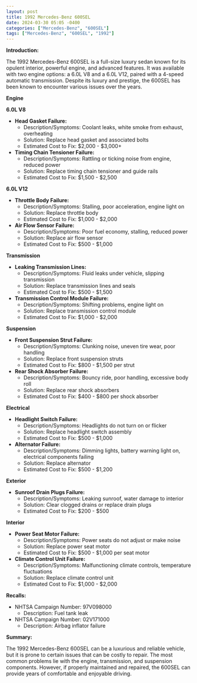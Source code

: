 ```yaml
---
layout: post
title: 1992 Mercedes-Benz 600SEL
date: 2024-03-30 05:05 -0400
categories: ["Mercedes-Benz", "600SEL"]
tags: ["Mercedes-Benz", "600SEL", "1992"]
---
```

**Introduction:**

The 1992 Mercedes-Benz 600SEL is a full-size luxury sedan known for its opulent interior, powerful engine, and advanced features. It was available with two engine options: a 6.0L V8 and a 6.0L V12, paired with a 4-speed automatic transmission. Despite its luxury and prestige, the 600SEL has been known to encounter various issues over the years.

**Engine**

**6.0L V8**

* **Head Gasket Failure:**
  * Description/Symptoms: Coolant leaks, white smoke from exhaust, overheating
  * Solution: Replace head gasket and associated bolts
  * Estimated Cost to Fix: $2,000 - $3,000+
* **Timing Chain Tensioner Failure:**
  * Description/Symptoms: Rattling or ticking noise from engine, reduced power
  * Solution: Replace timing chain tensioner and guide rails
  * Estimated Cost to Fix: $1,500 - $2,500

**6.0L V12**

* **Throttle Body Failure:**
  * Description/Symptoms: Stalling, poor acceleration, engine light on
  * Solution: Replace throttle body
  * Estimated Cost to Fix: $1,000 - $2,000
* **Air Flow Sensor Failure:**
  * Description/Symptoms: Poor fuel economy, stalling, reduced power
  * Solution: Replace air flow sensor
  * Estimated Cost to Fix: $500 - $1,000

**Transmission**

* **Leaking Transmission Lines:**
  * Description/Symptoms: Fluid leaks under vehicle, slipping transmission
  * Solution: Replace transmission lines and seals
  * Estimated Cost to Fix: $500 - $1,500
* **Transmission Control Module Failure:**
  * Description/Symptoms: Shifting problems, engine light on
  * Solution: Replace transmission control module
  * Estimated Cost to Fix: $1,000 - $2,000

**Suspension**

* **Front Suspension Strut Failure:**
  * Description/Symptoms: Clunking noise, uneven tire wear, poor handling
  * Solution: Replace front suspension struts
  * Estimated Cost to Fix: $800 - $1,500 per strut
* **Rear Shock Absorber Failure:**
  * Description/Symptoms: Bouncy ride, poor handling, excessive body roll
  * Solution: Replace rear shock absorbers
  * Estimated Cost to Fix: $400 - $800 per shock absorber

**Electrical**

* **Headlight Switch Failure:**
  * Description/Symptoms: Headlights do not turn on or flicker
  * Solution: Replace headlight switch assembly
  * Estimated Cost to Fix: $500 - $1,000
* **Alternator Failure:**
  * Description/Symptoms: Dimming lights, battery warning light on, electrical components failing
  * Solution: Replace alternator
  * Estimated Cost to Fix: $500 - $1,200

**Exterior**

* **Sunroof Drain Plugs Failure:**
  * Description/Symptoms: Leaking sunroof, water damage to interior
  * Solution: Clear clogged drains or replace drain plugs
  * Estimated Cost to Fix: $200 - $500

**Interior**

* **Power Seat Motor Failure:**
  * Description/Symptoms: Power seats do not adjust or make noise
  * Solution: Replace power seat motor
  * Estimated Cost to Fix: $500 - $1,000 per seat motor
* **Climate Control Unit Failure:**
  * Description/Symptoms: Malfunctioning climate controls, temperature fluctuations
  * Solution: Replace climate control unit
  * Estimated Cost to Fix: $1,000 - $2,000

**Recalls:**

* NHTSA Campaign Number: 97V098000
  * Description: Fuel tank leak
* NHTSA Campaign Number: 02V171000
  * Description: Airbag inflator failure

**Summary:**

The 1992 Mercedes-Benz 600SEL can be a luxurious and reliable vehicle, but it is prone to certain issues that can be costly to repair. The most common problems lie with the engine, transmission, and suspension components. However, if properly maintained and repaired, the 600SEL can provide years of comfortable and enjoyable driving.
